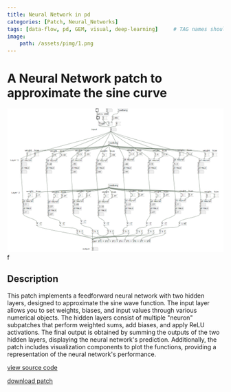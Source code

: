 ```yaml
---
title: Neural Network in pd
categories: [Patch, Neural_Networks]
tags: [data-flow, pd, GEM, visual, deep-learning]     # TAG names should always be lowercase
image: 
    path: /assets/pimg/1.png
---
```


# A Neural Network patch to approximate the sine curve 

![patch](/assets/pimg/1.png)f

## Description

This patch implements a feedforward neural network with two hidden layers, designed to approximate the sine wave function. The input layer allows you to set weights, biases, and input values through various numerical objects. The hidden layers consist of multiple "neuron" subpatches that perform weighted sums, add biases, and apply ReLU activations. The final output is obtained by summing the outputs of the two hidden layers, displaying the neural network's prediction. Additionally, the patch includes visualization components to plot the functions, providing a representation of the neural network's performance.

[view source code](/assets/ptxt/1.txt)

[download patch](/assets/ppd/1.pd)